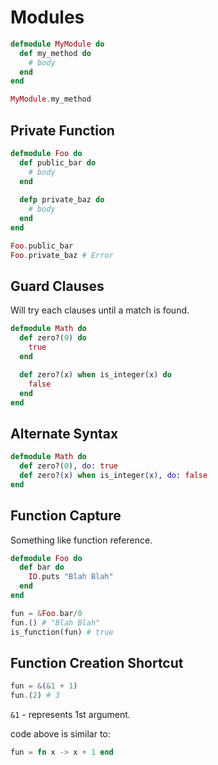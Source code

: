 # Modules

```elixir
defmodule MyModule do
  def my_method do
    # body
  end
end

MyModule.my_method
```

## Private Function

```elixir
defmodule Foo do
  def public_bar do
    # body
  end
  
  defp private_baz do
    # body
  end
end

Foo.public_bar
Foo.private_baz # Error
```

## Guard Clauses

Will try each clauses until a match is found.

```elixir
defmodule Math do
  def zero?(0) do
    true
  end

  def zero?(x) when is_integer(x) do
    false
  end
end
```

## Alternate Syntax

```elixir
defmodule Math do
  def zero?(0), do: true
  def zero?(x) when is_integer(x), do: false
end
```

## Function Capture

Something like function reference.

```elixir
defmodule Foo do
  def bar do
    IO.puts "Blah Blah"
  end
end

fun = &Foo.bar/0
fun.() # "Blah Blah"
is_function(fun) # true
```

## Function Creation Shortcut
```elixir
fun = &(&1 + 1)
fun.(2) # 3
```

`&1` - represents 1st argument.

code above is similar to:
```elixir
fun = fn x -> x + 1 end
```
